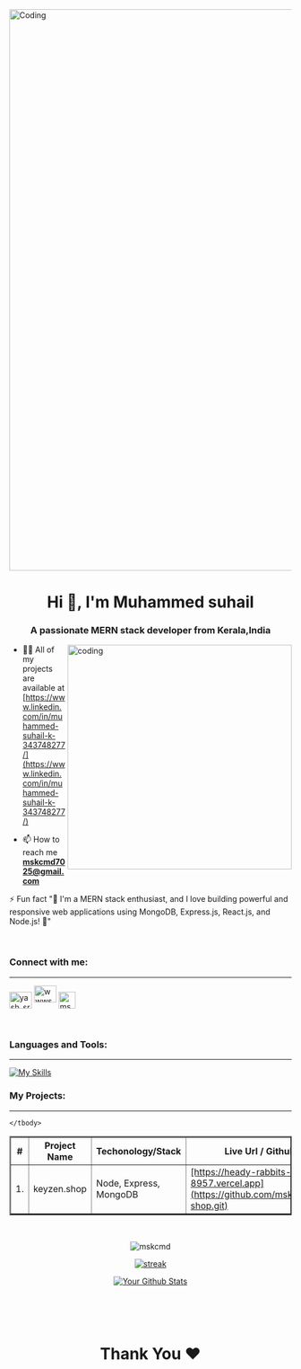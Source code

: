 <img align="center" alt="Coding" width="1000" src="https://user-images.githubusercontent.com/74038190/241765440-80728820-e06b-4f96-9c9e-9df46f0cc0a5.gif">
<h1 align="center">Hi 👋, I'm Muhammed suhail </h1>
<h3 align="center">A passionate MERN stack developer from Kerala,India</h3>

<img align="right" alt="coding" width="400" src="https://media.tenor.com/YZPnGuPeZv8AAAAd/coding.gif">

- 👨‍💻 All of my projects are available at [https://www.linkedin.com/in/muhammed-suhail-k-343748277/](https://www.linkedin.com/in/muhammed-suhail-k-343748277/)

- 📫 How to reach me **mskcmd7025@gmail.com**

⚡ Fun fact "🚀 I'm a MERN stack enthusiast, and I love building powerful and responsive web applications using MongoDB, Express.js, React.js, and Node.js! 💙"

<br>
<h3 align="left">Connect with me:</h3>
<hr>
<p align="left">
<a href="https://www.linkedin.com/in/muhammed-suhail-k-343748277" target="_blank"><img align="center" src="https://raw.githubusercontent.com/rahuldkjain/github-profile-readme-generator/master/src/images/icons/Social/linked-in-alt.svg" alt="yash_srivastava" height="30" width="40" /></a>
  <a href="https://www.leetcode.com/wwwsuhail883" target="blank"><img src="https://raw.githubusercontent.com/rahuldkjain/github-profile-readme-generator/master/src/images/icons/Social/leet-code.svg" alt="wwwsuhail883" height="30" width="40" /></a>
<a href="mailto:mskcmd7025@gmail.com" target="_blank"><img align="center" src="https://mikindom.sirv.com/Images/gmail.png" alt="mskcmd7025" height="30" width="30" /></a>

</p>
<br>

<h3 align="left">Languages and Tools:</h3>
<hr>
  
[![My Skills](https://skillicons.dev/icons?i=javascript,nodejs,mongodb,express,typescript,react,html,css,tailwind,bootstrap,git,redux,aws,docker,figma,npm,postman,firebase,mysql,jquery)](https://github.com/arshadakl?tab=repositories)



<h3 align="left">My Projects:</h3>
<hr>
<table align="center" border="2">
   <thead>
        <tr>
            <th>#</th>
            <th>Project Name</th>
            <th>Techonology/Stack</th>
            <th>Live Url / Github Link</th>
        </tr>
    </thead>
      <tbody>
        <tr>
            <td>1.</td>
            <td>keyzen.shop</td>
            <td>Node, Express, MongoDB</td>
            <td><a href="https://github.com/mskcmd/keyzen-shop.git" target="_blank">[https://heady-rabbits-8957.vercel.app](https://github.com/mskcmd/keyzen-shop.git)</a></td>
        </tr>
       
    </tbody>

</table>

<br/>
<p align="center"><img align="center" src="https://github-readme-stats.vercel.app/api/top-langs?username=mskcmd&show_icons=true&locale=en&layout=compact&theme=react&hide_border=true&bg_color=0D1117" alt="mskcmd" /></p>

<p align="center">
    <a href="https://github.com/Yash-207/github-readme-streak-stats">
        <img title=":fire: Get streak stats for your profile at git.io/streak-stats" alt="streak" src="https://github-readme-streak-stats.herokuapp.com/?user=mskcmd&theme=black-ice&hide_border=true&stroke=0000&background=060A0CD0"/>
    </a>
</p>
<p align="center">
    <a href="https://github.com/Akshit3010/github-readme-stats"><img alt="Your Github Stats" src="https://github-readme-stats.vercel.app/api?username=mskcmd&show_icons=true&count_private=true&theme=react&hide_border=true&bg_color=0D1117" /></a>
</p>

<br/>

<br />

<br />

<h1 align="center"> Thank You ❤</h1>

